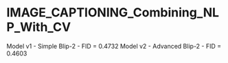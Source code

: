 # IMAGE_CAPTIONING_Combining_NLP_With_CV


Model v1 - Simple Blip-2   - FID = 0.4732
Model v2 - Advanced Blip-2 - FID = 0.4603